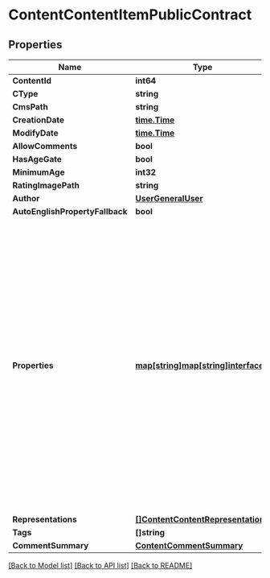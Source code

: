 # ContentContentItemPublicContract

## Properties
Name | Type | Description | Notes
------------ | ------------- | ------------- | -------------
**ContentId** | **int64** |  | [optional] 
**CType** | **string** |  | [optional] 
**CmsPath** | **string** |  | [optional] 
**CreationDate** | [**time.Time**](time.Time.md) |  | [optional] 
**ModifyDate** | [**time.Time**](time.Time.md) |  | [optional] 
**AllowComments** | **bool** |  | [optional] 
**HasAgeGate** | **bool** |  | [optional] 
**MinimumAge** | **int32** |  | [optional] 
**RatingImagePath** | **string** |  | [optional] 
**Author** | [**UserGeneralUser**](User.GeneralUser.md) |  | [optional] 
**AutoEnglishPropertyFallback** | **bool** |  | [optional] 
**Properties** | [**map[string]map[string]interface{}**](map[string]interface{}.md) | Firehose content is really a collection of metadata and \&quot;properties\&quot;, which are the potentially-but-not-strictly localizable data that comprises the meat of whatever content is being shown.  As Cole Porter would have crooned, \&quot;Anything Goes\&quot; with Firehose properties. They are most often strings, but they can theoretically be anything. They are JSON encoded, and could be JSON structures, simple strings, numbers etc... The Content Type of the item (cType) will describe the properties, and thus how they ought to be deserialized. | [optional] 
**Representations** | [**[]ContentContentRepresentation**](Content.ContentRepresentation.md) |  | [optional] 
**Tags** | **[]string** |  | [optional] 
**CommentSummary** | [**ContentCommentSummary**](Content.CommentSummary.md) |  | [optional] 

[[Back to Model list]](../README.md#documentation-for-models) [[Back to API list]](../README.md#documentation-for-api-endpoints) [[Back to README]](../README.md)


